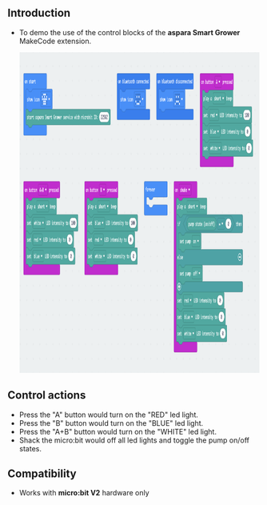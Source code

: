 
## Introduction
* To demo the use of the control blocks of the <B>aspara Smart Grower</B> MakeCode extension.

    <img src="../../pngs/sample_control_prog_blocks.png" width=1076 height=641>
## Control actions
* Press the "A" button would turn on the "RED" led light.
* Press the "B" button would turn on the "BLUE" led light.
* Press the "A+B" button would turn on the "WHITE" led light.
* Shack the micro:bit would off all led lights and toggle the pump on/off states.

## Compatibility

* Works with <B>micro:bit V2</B> hardware only
